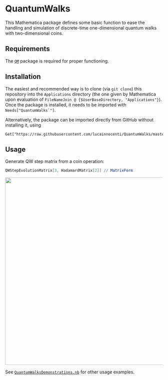 # QuantumWalks
This Mathematica package defines some basic function to ease the handling and simulation of discrete-time one-dimensional quantum walks with two-dimensional coins.

## Requirements
The [`QM`](https://github.com/lucainnocenti/QM) package is required for proper functioning.

## Installation
The easiest and recommended way is to clone (via `git clone`) this repository into the `Applications` directory (the one given by Mathematica upon evaluation of `FileNameJoin @ {$UserBaseDirectory, "Applications"}`).
Once the package is installed, it needs to be imported with ``Needs["QuantumWalks`"]``.

Alternatively, the package can be imported directly from GitHub without installing it, using

    Get["https://raw.githubusercontent.com/lucainnocenti/QuantumWalks/master/QuantumWalks.m"];


## Usage

Generate QW step matrix from a coin operation:
```Mathematica
QWStepEvolutionMatrix[3, HadamardMatrix[2]] // MatrixForm
```

<img src="../media/snippet_QWStepEvolutionMatrix.png?raw=true" width="600">

See [`QuantumWalksDemonstrations.nb`](./QuantumWalksDemonstrations.nb) for other usage examples.

